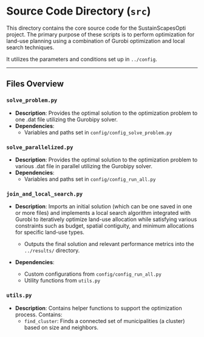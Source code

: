 # Source Code Directory (`src`)

This directory contains the core source code for the SustainScapesOpti project. The primary purpose of these scripts is to perform optimization for land-use planning using a combination of Gurobi optimization and local search techniques.

It utilizes the parameters and conditions set up in `../config`.

---

## Files Overview

### `solve_problem.py`
- **Description**: Provides the optimal solution to the optimization problem to one .dat file utilizing the Gurobipy solver.
- **Dependencies**:
  - Variables and paths set in `config/config_solve_problem.py`

### `solve_parallelized.py`
- **Description**: Provides the optimal solution to the optimization problem to various .dat file in parallel utilizing the Gurobipy solver.
- **Dependencies**:
  - Variables and paths set in `config/config_run_all.py`

### `join_and_local_search.py`
- **Description**: Imports an initial solution (which can be one saved in one or more files) and implements a local search algorithm integrated with Gurobi to iteratively optimize land-use allocation while satisfying various constraints such as budget, spatial contiguity, and minimum allocations for specific land-use types.
    - Outputs the final solution and relevant performance metrics into the `../results/` directory.

- **Dependencies**:
  - Custom configurations from `config/config_run_all.py`
  - Utility functions from `utils.py`

### `utils.py`
- **Description**: Contains helper functions to support the optimization process. Contains:
  - `find_cluster`: Finds a connected set of municipalities (a cluster) based on size and neighbors.
